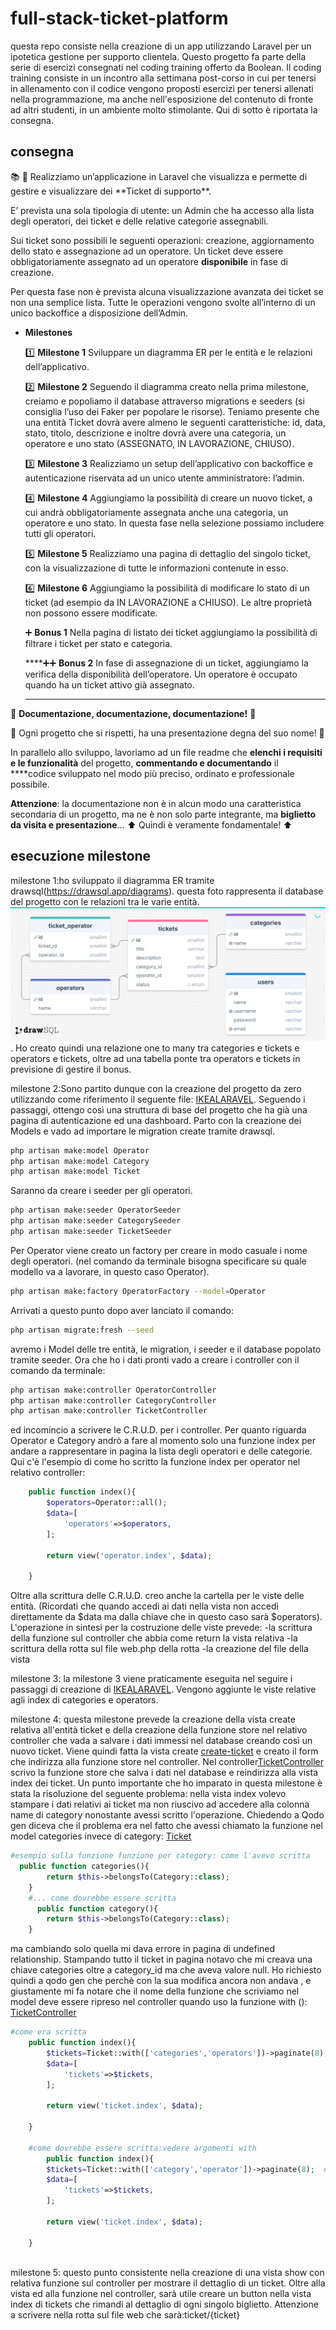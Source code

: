# full-stack-ticket-platform
questa repo consiste nella creazione di un app utilizzando Laravel per un ipotetica gestione per supporto clientela.
Questo progetto fa parte della serie di esercizi consegnati nel coding training offerto da Boolean.
Il coding training consiste in un incontro alla settimana post-corso in cui per tenersi in allenamento con il codice vengono proposti esercizi per tenersi allenati nella programmazione, ma anche nell'esposizione del contenuto di fronte ad altri studenti, in un ambiente molto stimolante. 
Qui di sotto è riportata la consegna.   


## consegna
<aside>
📚 📑  
Realizziamo un’applicazione in Laravel che visualizza e permette di gestire e visualizzare dei **Ticket di supporto**.

E’ prevista una sola tipologia di utente: un Admin che ha accesso alla lista degli operatori, dei ticket e delle relative categorie assegnabili.

Sui ticket sono possibili le seguenti operazioni: creazione, aggiornamento dello stato e assegnazione ad un operatore. Un ticket deve essere obbligatoriamente assegnato ad un operatore **disponibile** in fase di creazione.

Per questa fase non è prevista alcuna visualizzazione avanzata dei ticket se non una semplice lista. Tutte le operazioni vengono svolte all’interno di un unico backoffice a disposizione dell’Admin.

- **Milestones**
    
    1️⃣ **Milestone 1**
    Sviluppare un diagramma ER per le entità e le relazioni dell’applicativo.
    
    2️⃣ **Milestone 2**
    Seguendo il diagramma creato nella prima milestone, creiamo e popoliamo il database attraverso migrations e seeders (si consiglia l’uso dei Faker per popolare le risorse).
    Teniamo presente che una entità Ticket dovrà avere almeno le seguenti caratteristiche: id, data, stato, titolo, descrizione e inoltre dovrà avere una categoria, un operatore e uno stato (ASSEGNATO, IN LAVORAZIONE, CHIUSO).
    
    3️⃣ **Milestone 3**
    Realizziamo un setup dell’applicativo con backoffice e autenticazione riservata ad un unico utente amministratore: l’admin.
    
    4️⃣ **Milestone 4**
    Aggiungiamo la possibilità di creare un nuovo ticket, a cui andrà obbligatoriamente assegnata anche una categoria, un operatore e uno stato. In questa fase nella selezione possiamo includere tutti gli operatori.
    
    5️⃣ **Milestone 5**
    Realizziamo una pagina di dettaglio del singolo ticket, con la visualizzazione di tutte le informazioni contenute in esso.
    
    6️⃣ **Milestone 6**
    Aggiungiamo la possibilità di modificare lo stato di un ticket (ad esempio da IN LAVORAZIONE a CHIUSO). Le altre proprietà non possono essere modificate.
    
    ➕ **Bonus 1**
    Nella pagina di listato dei ticket aggiungiamo la possibilità di filtrare i ticket per stato e categoria.
    
    ****➕➕ **Bonus 2**
    In fase di assegnazione di un ticket, aggiungiamo la verifica della disponibilità dell’operatore. Un operatore è occupato quando ha un ticket attivo già assegnato.
    ****
    

📃 **Documentazione, documentazione, documentazione!** 📃

👑 Ogni progetto che si rispetti, ha una presentazione degna del suo nome! 👑

In parallelo allo sviluppo, lavoriamo ad un file readme che **elenchi i requisiti e le funzionalità** del progetto, **commentando e documentando** il ****codice sviluppato nel modo più preciso, ordinato e professionale possibile.

**Attenzione**: la documentazione non è in alcun modo una caratteristica secondaria di un progetto, ma ne è non solo parte integrante, ma **biglietto da visita e presentazione**… 
⬆️ Quindi è veramente fondamentale! ⬆️

</aside>


## esecuzione milestone 

milestone 1:ho sviluppato il diagramma ER tramite drawsql(https://drawsql.app/diagrams).
questa foto rappresenta il database del progetto con le relazioni tra le varie entità.
![foto_database_drawsql](./drawSQL-image-export-2024-11-19.png).
Ho creato quindi una relazione one to many tra categories e tickets e operators e tickets, oltre ad una tabella ponte tra operators e tickets in previsione di gestire il bonus.


milestone 2:Sono partito dunque con la creazione del progetto da zero utilizzando come riferimento il seguente file:
[IKEALARAVEL](./IKEALARAVEL.MD).
Seguendo i passaggi, ottengo così una struttura di base del progetto che ha già una pagina di autenticazione ed una  dashboard.
Parto con la creazione dei Models e vado ad importare le migration create tramite drawsql.
```bash
php artisan make:model Operator
php artisan make:model Category
php artisan make:model Ticket
```
Saranno da creare i seeder per gli operatori.
```bash
php artisan make:seeder OperatorSeeder
php artisan make:seeder CategorySeeder
php artisan make:seeder TicketSeeder
```
Per Operator viene creato un factory per creare in modo casuale i nome degli operatori.
(nel comando da terminale bisogna specificare su quale modello va a lavorare, in questo caso Operator).
```bash
php artisan make:factory OperatorFactory --model=Operator
```
Arrivati a questo punto dopo aver lanciato il comando:
```bash
php artisan migrate:fresh --seed
```
avremo i Model delle tre entità, le migration, i seeder e il database popolato tramite seeder.
Ora che ho i dati pronti vado a creare i controller con il comando da terminale:
```bash
php artisan make:controller OperatorController
php artisan make:controller CategoryController
php artisan make:controller TicketController
```
ed incomincio a scrivere le C.R.U.D. per i controller.
Per quanto riguarda Operator e Category andrò a fare al momento solo una funzione index 
per andare a rappresentare in pagina la lista degli operatori e delle categorie.
Qui c'è l'esempio di come ho scritto la funzione index per operator nel relativo controller:

```php
    public function index(){
        $operators=Operator::all();
        $data=[
            'operators'=>$operators,
        ];

        return view('operator.index', $data);

    }
```
Oltre alla scrittura delle C.R.U.D. creo anche la cartella per le viste delle entità.
(Ricordati che quando accedi ai dati nella vista non accedi direttamente da $data ma dalla chiave che in questo caso sarà $operators). 
L'operazione in sintesi per la costruzione delle viste prevede:
-la scrittura della funzione sul controller che abbia come return la vista relativa
-la scrittura della rotta sul file web.php della rotta
-la creazione del file della vista 

milestone 3: la milestone 3 viene praticamente eseguita nel seguire i passaggi di creazione di [IKEALARAVEL](./IKEALARAVEL.MD).
Vengono aggiunte le viste relative agli index di categories e operators.

milestone 4:
questa milestone prevede la creazione della vista create relativa all'entità ticket e della creazione della funzione store 
nel relativo controller che vada a salvare i dati immessi nel database creando così un nuovo ticket.
Viene quindi fatta la vista create [create-ticket](./resources/views/ticket/create.blade.php) e creato il form che indirizza 
alla funzione store nel controller.
Nel controller[TicketController](./app/Http/Controllers/TicketController.php) scrivo la funzione store che salva i dati nel database e reindirizza alla vista index dei ticket.
Un punto importante che ho imparato in questa milestone è stata la risoluzione del seguente problema:
nella vista index volevo stampare i dati relativi ai ticket ma non riuscivo ad accedere alla colonna name di category nonostante avessi scritto l'operazione.
Chiedendo a Qodo gen diceva che il problema era nel fatto che avessi chiamato la funzione nel model categories invece di category:
[Ticket](./app/Models/Ticket.php)
```php
#esempio sulla funzione funzione per category: come l'avevo scritta 
  public function categories(){
        return $this->belongsTo(Category::class);
    } 
    #... come dovrebbe essere scritta 
      public function category(){
        return $this->belongsTo(Category::class);
    } 
```
ma cambiando solo quella mi dava errore in pagina di undefined relationship.
Stampando tutto il ticket in pagina notavo che mi creava una chiave categories oltre a category_id ma che aveva valore null.
Ho richiesto quindi a qodo gen che perchè con la sua modifica ancora non andava , e giustamente mi fa notare che il nome della funzione che scriviamo nel  model deve essere ripreso nel controller quando uso la funzione with ():
[TicketController](./app/Http/Controllers/TicketController.php)
```php
#come era scritta
    public function index(){
        $tickets=Ticket::with(['categories','operators'])->paginate(8);  #
        $data=[
            'tickets'=>$tickets,
        ];

        return view('ticket.index', $data);

    }

    #come dovrebbe essere scritta:vedere argomenti with
        public function index(){
        $tickets=Ticket::with(['category','operator'])->paginate(8);  #
        $data=[
            'tickets'=>$tickets,
        ];

        return view('ticket.index', $data);

    }
    

```
milestone 5: questo punto consistente nella creazione di una vista show con relativa funzione sul controller per mostrare il dettaglio di un ticket.
Oltre alla vista ed alla funzione nel controller, sarà utile creare un button nella vista index di tickets che rimandi al dettaglio di ogni singolo biglietto.
Attenzione a scrivere nella rotta sul file web che sarà:ticket/{ticket}
 